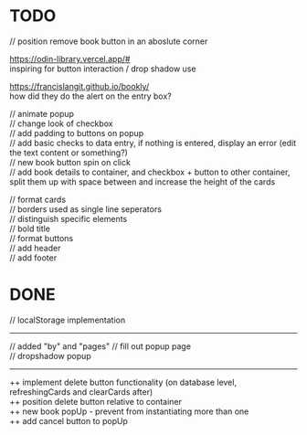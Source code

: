 # TODO

// position remove book button in an aboslute corner

https://odin-library.vercel.app/#  
inspiring for button interaction / drop shadow use  

https://francislangit.github.io/bookly/  
how did they do the alert on the entry box?  

// animate popup  
// change look of checkbox  
// add padding to buttons on popup  
// add basic checks to data entry, if nothing is entered, display an error (edit the text content or something?)  
// new book button spin on click  
// add book details to container, and checkbox + button to other container, split them up with space between and increase the height of the cards  

// format cards  
    // borders used as single line seperators    
    // distinguish specific elements    
        // bold title    
// format buttons    
// add header  
// add footer  


# DONE

// localStorage implementation    



---

// added "by" and "pages" 
// fill out popup page  
// dropshadow popup  

---

++ implement delete button functionality (on database level, refreshingCards and clearCards after)  
++ position delete button relative to container  
++ new book popUp - prevent from instantiating more than one    
++ add cancel button to popUp    

